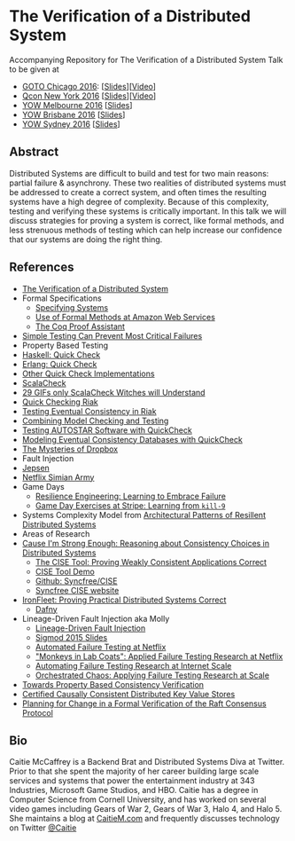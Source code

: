 # The Verification of a Distributed System
Accompanying Repository for The Verification of a Distributed System Talk to be given at 
* [GOTO Chicago 2016](http://gotocon.com/chicago-2016): [[Slides](https://speakerdeck.com/caitiem20/the-verification-of-a-distributed-system)][[Video](https://youtu.be/kDh5BrqiGhI?list=PLEx5khR4g7PIfvppVcaTPa5IKWTjoASRU)] 
* [Qcon New York 2016](https://qconnewyork.com/ny2016/presentation/verification-distributed-system) [[Slides](https://speakerdeck.com/caitiem20/qcon-newyork-2016-the-verification-of-a-distributed-system)][[Video](https://www.infoq.com/presentations/distributed-systems-verification)]
* [YOW Melbourne 2016](http://melbourne.yowconference.com.au/) [[Slides](https://speakerdeck.com/caitiem20/the-verification-of-a-distributed-system-1)]
* [YOW Brisbane 2016](http://brisbane.yowconference.com.au/) [[Slides](https://speakerdeck.com/caitiem20/the-verification-of-a-distributed-system-2)] 
* [YOW Sydney 2016](http://sydney.yowconference.com.au/) [[Slides](https://speakerdeck.com/caitiem20/the-verification-of-a-distributed-system-3)]

## Abstract
Distributed Systems are difficult to build and test for two main reasons: partial failure & asynchrony.  These two realities of distributed systems must be addressed to create a correct system, and often times the resulting systems have a high degree of complexity.  Because of this complexity, testing and verifying these systems is critically important.  In this talk we will discuss strategies for proving a system is correct, like formal methods, and less strenuous methods of testing which can help increase our confidence that our systems are doing the right thing.

## References
* [The Verification of a Distributed System](http://queue.acm.org/detail.cfm?id=2889274)
* Formal Specifications
  * [Specifying Systems](http://research.microsoft.com/en-us/um/people/lamport/tla/book-02-08-08.pdf)
  * [Use of Formal Methods at Amazon Web Services](http://research.microsoft.com/en-us/um/people/lamport/tla/formal-methods-amazon.pdf)
  * [The Coq Proof Assistant](https://coq.inria.fr/)
* [Simple Testing Can Prevent Most Critical Failures](https://www.usenix.org/system/files/conference/osdi14/osdi14-paper-yuan.pdf)
* Property Based Testing
 * [Haskell: Quick Check](https://hackage.haskell.org/package/QuickCheck)
 * [Erlang: Quick Check](http://www.quviq.com/products/erlang-quickcheck/)
 * [Other Quick Check Implementations](https://en.wikipedia.org/wiki/QuickCheck)
 * [ScalaCheck](https://www.scalacheck.org/)
 * [29 GIFs only ScalaCheck Witches will Understand](http://nerd.kelseyinnis.com/blog/2015/01/14/29-GIFs-only-scalacheck-witches-will-understand/)
 * [Quick Checking Riak](https://skillsmatter.com/skillscasts/4505-quickchecking-riak)
 * [Testing Eventual Consistency in Riak](https://www.youtube.com/watch?v=x9mW54GJpG0)
 * [Combining Model Checking and Testing](http://research.microsoft.com/pubs/200544/main.pdf)
 * [Testing AUTOSTAR Software with QuickCheck](http://ieeexplore.ieee.org/xpl/login.jsp?reload=true&tp=&arnumber=7107466&url=http%3A%2F%2Fieeexplore.ieee.org%2Fxpls%2Fabs_all.jsp%3Farnumber%3D7107466)
 * [Modeling Eventual Consistency Databases with QuickCheck](https://vimeo.com/23220830)
 * [The Mysteries of Dropbox](https://vimeo.com/158002499)
* Fault Injection
 * [Jepsen](http://jepsen.io/)
 * [Netflix Simian Army](http://techblog.netflix.com/2011/07/netflix-simian-army.html)
 * Game Days
    * [Resilience Engineering: Learning to Embrace Failure](https://queue.acm.org/detail.cfm?id=2371297)
    * [Game Day Exercises at Stripe: Learning from `kill-9`](https://stripe.com/blog/game-day-exercises-at-stripe)
* Systems Complexity Model from [Architectural Patterns of Resillent Distributed Systems](https://github.com/Randommood/YOW2016)
* Areas of Research
 * [Cause I'm Strong Enough: Reasoning about Consistency Choices in Distributed Systems](https://pages.lip6.fr/Marc.Shapiro/papers/CISE-POPL-2016.pdf) 
    * [The CISE Tool: Proving Weakly Consistent Applications Correct](https://hal.inria.fr/hal-01279495v1/document)
    * [CISE Tool Demo](https://www.youtube.com/watch?v=HJjWqNDh-GA)
    * [Github: Syncfree/CISE](https://github.com/SyncFree/CISE)
    * [Syncfree CISE website](https://syncfree.lip6.fr/index.php/2-uncategorised/51-cise)
 * [IronFleet: Proving Practical Distributed Systems Correct](http://research.microsoft.com/apps/pubs/default.aspx?id=255833)
   * [Dafny](http://research.microsoft.com/en-us/projects/dafny/)
 * Lineage-Driven Fault Injection aka Molly
    * [Lineage-Driven Fault Injection](http://people.ucsc.edu/~palvaro/molly.pdf)
    * [Sigmod 2015 Slides](http://www.slideshare.net/palvaro/lineagedriven-fault-injection-sigmod15)
    * [Automated Failure Testing at Netflix](http://techblog.netflix.com/2016/01/automated-failure-testing.html)
    * ["Monkeys in Lab Coats": Applied Failure Testing Research at Netflix](http://www.infoq.com/presentations/failure-test-research-netflix)
    * [Automating Failure Testing Research at Internet Scale](https://people.ucsc.edu/~palvaro/socc16.pdf)
    * [Orchestrated Chaos: Applying Failure Testing Research at Scale](https://www.youtube.com/watch?v=QOTNBKx9Irc)
 * [Towards Property Based Consistency Verification](http://www.eurecom.fr/fr/publication/4874/download/ds-publi-4874.pdf)
 * [Certified Causally Consistent Distributed Key Value Stores](http://people.csail.mit.edu/lesani/companion/popl16/POPL16.pdf)
 * [Planning for Change in a Formal Verification of the Raft Consensus Protocol](https://homes.cs.washington.edu/~mernst/pubs/raft-proof-cpp2016.pdf)


## Bio
Caitie McCaffrey is a Backend Brat and Distributed Systems Diva at Twitter.  Prior to that she spent the majority of her career building large scale services and systems that power the entertainment industry at 343 Industries, Microsoft Game Studios, and HBO.  Caitie has a degree in Computer Science from Cornell University, and has worked on several video games including Gears of War 2, Gears of War 3, Halo 4, and Halo 5.  She maintains a blog at [CaitieM.com](https://caitiem.com/) and frequently discusses technology on Twitter [@Caitie](https://twitter.com/caitie)
